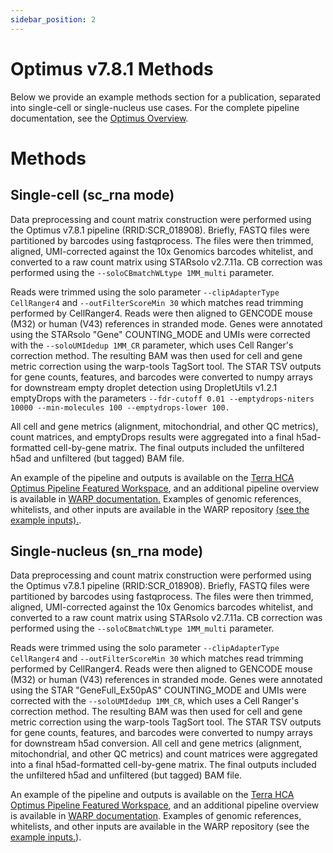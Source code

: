 ```yaml
---
sidebar_position: 2
---
```


# Optimus v7.8.1 Methods

Below we provide an example methods section for a publication, separated into single-cell or single-nucleus use cases. For the complete pipeline documentation, see the [Optimus Overview](./README.md).

# Methods

## Single-cell (sc_rna mode)
Data preprocessing and count matrix construction were performed using the Optimus v7.8.1 pipeline (RRID:SCR_018908). Briefly, FASTQ files were partitioned by barcodes using fastqprocess. The files were then trimmed, aligned, UMI-corrected against the 10x Genomics barcodes whitelist, and converted to a raw count matrix using STARsolo v2.7.11a. CB correction was performed using the `--soloCBmatchWLtype 1MM_multi` parameter.

Reads were trimmed using the solo parameter `--clipAdapterType CellRanger4` and `--outFilterScoreMin 30` which matches read trimming performed by CellRanger4. Reads were then aligned to GENCODE mouse (M32) or human (V43) references in stranded mode. Genes were annotated using the STARsolo "Gene" COUNTING_MODE and UMIs were corrected with the `--soloUMIdedup 1MM_CR` parameter, which uses Cell Ranger's correction method. The resulting BAM was then used for cell and gene metric correction using the warp-tools TagSort tool. The STAR TSV outputs for gene counts, features, and barcodes were converted to numpy arrays for downstream empty droplet detection using DropletUtils v1.2.1 emptyDrops with the parameters `--fdr-cutoff 0.01 --emptydrops-niters 10000 --min-molecules 100 --emptydrops-lower 100.`


All cell and gene metrics (alignment, mitochondrial, and other QC metrics), count matrices, and emptyDrops results were aggregated into a final h5ad-formatted cell-by-gene matrix. The final outputs included the unfiltered h5ad and unfiltered (but tagged) BAM file.

An example of the pipeline and outputs is available on the [Terra HCA Optimus Pipeline Featured Workspace](https://app.terra.bio/#workspaces/featured-workspaces-hca/HCA_Optimus_Pipeline), and an additional pipeline overview is available in [WARP documentation.](https://broadinstitute.github.io/warp/docs/Pipelines/Optimus_Pipeline/README) Examples of genomic references, whitelists, and other inputs are available in the WARP repository [(see the example inputs).](https://github.com/broadinstitute/warp/tree/master/pipelines/skylab/optimus/example_inputs).

## Single-nucleus (sn_rna mode)

Data preprocessing and count matrix construction were performed using the Optimus v7.8.1 pipeline (RRID:SCR_018908). Briefly, FASTQ files were partitioned by barcodes using fastqprocess. The files were then trimmed, aligned, UMI-corrected against the 10x Genomics barcodes whitelist, and converted to a raw count matrix using STARsolo v2.7.11a. CB correction was performed using the `--soloCBmatchWLtype 1MM_multi` parameter.

Reads were trimmed using the solo parameter `--clipAdapterType CellRanger4` and `--outFilterScoreMin 30` which matches read trimming performed by CellRanger4. Reads were then aligned to GENCODE mouse (M32) or human (V43) references in stranded mode. Genes were annotated using the STAR "GeneFull_Ex50pAS" COUNTING_MODE and UMIs were corrected with the `--soloUMIdedup 1MM_CR`, which uses a Cell Ranger's correction method. The resulting BAM was then used for cell and gene metric correction using the warp-tools TagSort tool. The STAR TSV outputs for gene counts, features, and barcodes were converted to numpy arrays for downstream h5ad conversion. All cell and gene metrics (alignment, mitochondrial, and other QC metrics) and count matrices were aggregated into a final h5ad-formatted cell-by-gene matrix. The final outputs included the unfiltered h5ad and unfiltered (but tagged) BAM file.

An example of the pipeline and outputs is available on the [Terra HCA Optimus Pipeline Featured Workspace](https://app.terra.bio/#workspaces/featured-workspaces-hca/HCA_Optimus_Pipeline), and an additional pipeline overview is available in [WARP documentation](https://broadinstitute.github.io/warp/docs/Pipelines/Optimus_Pipeline/README). Examples of genomic references, whitelists, and other inputs are available in the WARP repository (see the [example inputs.](https://github.com/broadinstitute/warp/tree/master/pipelines/skylab/optimus/example_inputs)).


